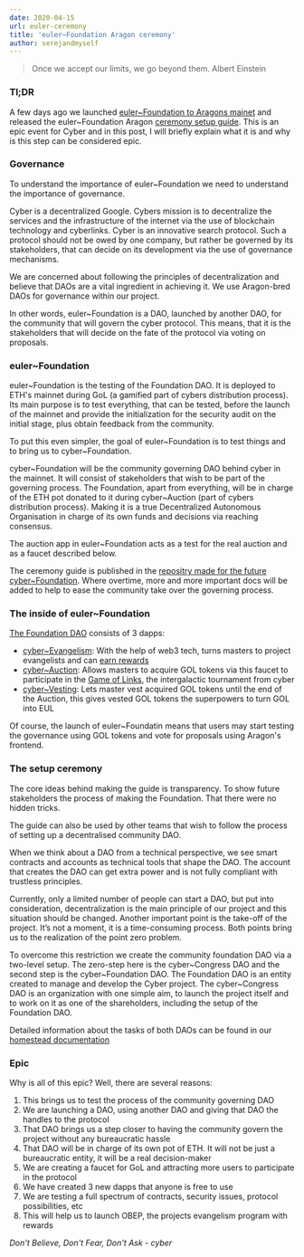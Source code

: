 ```yaml
---
date: 2020-04-15
url: euler-ceremony
title: 'euler~Foundation Aragon ceremony'
author: serejandmyself
---
```


> Once we accept our limits, we go beyond them. Albert Einstein

### Tl;DR
A few days ago we launched [euler~Foundation to Aragons mainet](https://mainnet.aragon.org/#/eulerfoundation) and released the euler\~Foundation Aragon [ceremony setup guide](https://github.com/cybercongress/cyber-foundation/blob/master/euler-foundation/foundation.md). This is an epic event for Cyber and in this post, I will briefly explain what it is and why is this step can be considered epic.

### Governance
To understand the importance of euler~Foundation we need to understand the importance of governance. 

Cyber is a decentralized Google. Cybers mission is to decentralize the services and the infrastructure of the internet via the use of blockchain technology and cyberlinks. Cyber is an innovative search protocol. Such a protocol should not be owed by one company, but rather be governed by its stakeholders, that can decide on its development via the use of governance mechanisms.

We are concerned about following the principles of decentralization and believe that DAOs are a vital ingredient in achieving it. We use Aragon-bred DAOs for governance within our project. 

In other words, euler~Foundation is a DAO, launched by another DAO, for the community that will govern the cyber protocol. This means, that it is the stakeholders that will decide on the fate of the protocol via voting on proposals. 

### euler~Foundation
euler~Foundation is the testing of the Foundation DAO. It is deployed to ETH's mainnet during GoL (a gamified part of cybers distribution process). Its main purpose is to test everything, that can be tested, before the launch of the mainnet and provide the initialization for the security audit on the initial stage, plus obtain feedback from the community.

To put this even simpler, the goal of euler~Foundation is to test things and to bring us to cyber\~Foundation. 

cyber\~Foundation will be the community governing DAO behind cyber in the mainnet. It will consist of stakeholders that wish to be part of the governing process. The Foundation, apart from everything, will be in charge of the ETH pot donated to it during cyber\~Auction (part of cybers distribution process).
Making it is a true Decentralized Autonomous Organisation in charge of its own funds and decisions via reaching consensus.

The auction app in euler~Foundation acts as a test for the real auction and as a faucet described below.

The ceremony guide is published in the [repositry made for the future cyber~Foundation](https://github.com/cybercongress/cyber-foundation).
Where overtime, more and more important docs will be added to help to ease the community take over the governing process.

### The inside of euler~Foundation
[The Foundation DAO](https://mainnet.aragon.org/#/eulerfoundation) consists of 3 dapps:

- [cyber~Evangelism](https://github.com/cybercongress/aragon-evangelism-app): With the help of web3 tech, turns masters to project evangelists and can [earn rewards](https://github.com/cybercongress/congress/blob/master/ecosystem/donations/obep.md)
- [cyber~Auction](https://github.com/cybercongress/aragon-auction-app): Allows masters to acquire GOL tokens via this faucet to participate in the [Game of Links](https://github.com/cybercongress/congress/blob/master/ecosystem/Cyber%20Homestead%20doc.md#playing-gol), the intergalactic tournament from cyber
- [cyber~Vesting](https://github.com/cybercongress/aragon-vesting-app): Lets master vest acquired GOL tokens until the end of the Auction, this gives vested GOL tokens the superpowers to turn GOL into EUL 

Of course, the launch of euler~Foundatin means that users may start testing the governance using GOL tokens and vote for proposals using Aragon's frontend.

### The setup ceremony 
The core ideas behind making the guide is transparency. To show future stakeholders the process of making the Foundation. That there were no hidden tricks. 

The guide can also be used by other teams that wish to follow the process of setting up a decentralised community DAO.

When we think about a DAO from a technical perspective, we see smart contracts and accounts as technical tools that shape the DAO. The account that creates the DAO can get extra power and is not fully compliant with trustless principles.

Currently, only a limited number of people can start a DAO, but put into consideration, decentralization is the main principle of our project and this situation should be changed. Another important point is the take-off of the project. It’s not a moment, it is a time-consuming process. Both points bring us to the realization of the point zero problem.

To overcome this restriction we create the community foundation DAO via a two-level setup. The zero-step here is the cyber\~Congress DAO and the second step is the cyber~Foundation DAO. The Foundation DAO is an entity created to manage and develop the Cyber project. The cyber\~Congress DAO is an organization with one simple aim, to launch the project itself and to 
work on it as one of the shareholders, including the setup of the Foundation DAO.

Detailed information about the tasks of both DAOs can be found in our 
[homestead documentation](https://github.com/cybercongress/congress/blob/master/ecosystem/Cyber%20Homestead%20doc.md)

### Epic 
Why is all of this epic? Well, there are several reasons:

1) This brings us to test the process of the community governing DAO
2) We are launching a DAO, using another DAO and giving that DAO the handles to the protocol
3) That DAO brings us a step closer to having the community govern the project without any bureaucratic hassle
4) That DAO will be in charge of its own pot of ETH. It will not be just a bureaucratic entity, it will be a real decision-maker
5) We are creating a faucet for GoL and attracting more users to participate in the protocol
6) We have created 3 new dapps that anyone is free to use
7) We are testing a full spectrum of contracts, security issues, protocol possibilities, etc
8) This will help us to launch OBEP, the projects evangelism program with rewards

*Don't Believe, Don't Fear, Don't Ask - cyber*
